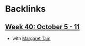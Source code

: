 
# Backlinks
## [Week 40: October 5 - 11](<Week 40: October 5 - 11.md>)
- with [Margaret Tam](<Margaret Tam.md>)

